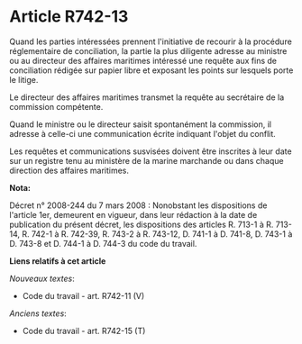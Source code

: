 # Article R742-13

Quand les parties intéressées prennent l'initiative de recourir à la procédure réglementaire de conciliation, la partie la
plus diligente adresse au ministre ou au directeur des affaires maritimes intéressé une requête aux fins de conciliation
rédigée sur papier libre et exposant les points sur lesquels porte le litige.

Le directeur des affaires maritimes transmet la requête au secrétaire de la commission compétente.

Quand le ministre ou le directeur saisit spontanément la commission, il adresse à celle-ci une communication écrite indiquant
l'objet du conflit.

Les requêtes et communications susvisées doivent être inscrites à leur date sur un registre tenu au ministère de la marine
marchande ou dans chaque direction des affaires maritimes.

**Nota:**

Décret n° 2008-244 du 7 mars 2008 : Nonobstant les dispositions de l'article 1er, demeurent en vigueur, dans leur rédaction à
la date de publication du présent décret, les dispositions des articles R. 713-1 à R. 713-14, R. 742-1 à R. 742-39, R. 743-2
à R. 743-12, D. 741-1 à D. 741-8, D. 743-1 à D. 743-8 et D. 744-1 à D. 744-3 du code du travail.

**Liens relatifs à cet article**

_Nouveaux textes_:

  - Code du travail - art. R742-11 (V)

_Anciens textes_:

  - Code du travail - art. R742-15 (T)
